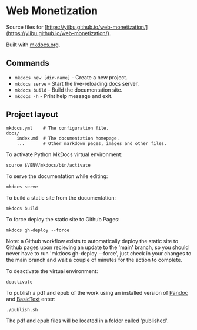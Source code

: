 # Web Monetization

Source files for [https://yiibu.github.io/web-monetization/](https://yiibu.github.io/web-monetization/).

Built with [mkdocs.org](https://www.mkdocs.org).

## Commands

* `mkdocs new [dir-name]` - Create a new project.
* `mkdocs serve` - Start the live-reloading docs server.
* `mkdocs build` - Build the documentation site.
* `mkdocs -h` - Print help message and exit.

## Project layout

    mkdocs.yml    # The configuration file.
    docs/
        index.md  # The documentation homepage.
        ...       # Other markdown pages, images and other files.

To activate Python MkDocs virtual environment:

`source $VENV/mkdocs/bin/activate`

To serve the documentation while editing:

`mkdocs serve`

To build a static site from the documentation:

`mkdocs build`

To force deploy the static site to Github Pages:

`mkdocs gh-deploy --force`

Note: a Github workflow exists to automatically deploy the static site to Github pages upon recieving an update to the 'main' branch, so you should never have to run 'mkdocs gh-deploy --force', just check in your changes to the main branch and wait a couple of minutes for the action to complete.

To deactivate the virtual environment:

`deactivate`

To publish a pdf and epub of the work using an installed version of [Pandoc](https://pandoc.org/) and [BasicText](http://www.tug.org/mactex/morepackages.html) enter:

`./publish.sh`

The pdf and epub files will be located in a folder called 'published'.